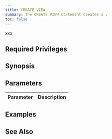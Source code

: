 ```yaml
---
title: CREATE VIEW
summary: The CREATE VIEW statement creates a .
toc: false
---
```


xxx

<div id="toc"></div>

## Required Privileges

## Synopsis


## Parameters

Parameter | Description
----------|------------

## Examples

## See Also
